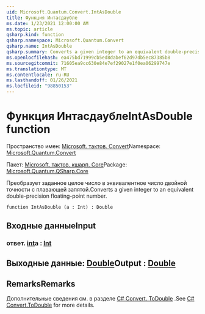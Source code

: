 ```yaml
---
uid: Microsoft.Quantum.Convert.IntAsDouble
title: Функция Интасдаубле
ms.date: 1/23/2021 12:00:00 AM
ms.topic: article
qsharp.kind: function
qsharp.namespace: Microsoft.Quantum.Convert
qsharp.name: IntAsDouble
qsharp.summary: Converts a given integer to an equivalent double-precision floating-point number.
ms.openlocfilehash: ea475bd71999cb5ed8dabef62d97db5ec87385b8
ms.sourcegitcommit: 71605ea9cc630e84e7ef29027e1f0ea06299747e
ms.translationtype: MT
ms.contentlocale: ru-RU
ms.lasthandoff: 01/26/2021
ms.locfileid: "98850153"
---
```

# <a name="intasdouble-function"></a><span data-ttu-id="86c39-102">Функция Интасдаубле</span><span class="sxs-lookup"><span data-stu-id="86c39-102">IntAsDouble function</span></span>

<span data-ttu-id="86c39-103">Пространство имен: [Microsoft. тактов. Convert](xref:Microsoft.Quantum.Convert)</span><span class="sxs-lookup"><span data-stu-id="86c39-103">Namespace: [Microsoft.Quantum.Convert](xref:Microsoft.Quantum.Convert)</span></span>

<span data-ttu-id="86c39-104">Пакет: [Microsoft. тактов. кшарп. Core](https://nuget.org/packages/Microsoft.Quantum.QSharp.Core)</span><span class="sxs-lookup"><span data-stu-id="86c39-104">Package: [Microsoft.Quantum.QSharp.Core](https://nuget.org/packages/Microsoft.Quantum.QSharp.Core)</span></span>


<span data-ttu-id="86c39-105">Преобразует заданное целое число в эквивалентное число двойной точности с плавающей запятой.</span><span class="sxs-lookup"><span data-stu-id="86c39-105">Converts a given integer to an equivalent double-precision floating-point number.</span></span>

```qsharp
function IntAsDouble (a : Int) : Double
```


## <a name="input"></a><span data-ttu-id="86c39-106">Входные данные</span><span class="sxs-lookup"><span data-stu-id="86c39-106">Input</span></span>

### <a name="a--int"></a><span data-ttu-id="86c39-107">ответ. [int](xref:microsoft.quantum.lang-ref.int)</span><span class="sxs-lookup"><span data-stu-id="86c39-107">a : [Int](xref:microsoft.quantum.lang-ref.int)</span></span>





## <a name="output--double"></a><span data-ttu-id="86c39-108">Выходные данные: [Double](xref:microsoft.quantum.lang-ref.double)</span><span class="sxs-lookup"><span data-stu-id="86c39-108">Output : [Double](xref:microsoft.quantum.lang-ref.double)</span></span>



## <a name="remarks"></a><span data-ttu-id="86c39-109">Remarks</span><span class="sxs-lookup"><span data-stu-id="86c39-109">Remarks</span></span>

<span data-ttu-id="86c39-110">Дополнительные сведения см. в разделе [C# Convert. ToDouble](https://docs.microsoft.com/dotnet/api/system.convert.todouble?view=netframework-4.7.1#System_Convert_ToDouble_System_Int64_) .</span><span class="sxs-lookup"><span data-stu-id="86c39-110">See [C# Convert.ToDouble](https://docs.microsoft.com/dotnet/api/system.convert.todouble?view=netframework-4.7.1#System_Convert_ToDouble_System_Int64_) for more details.</span></span>